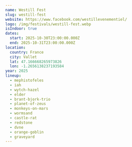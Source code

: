 ```yaml
---
name: Westill Fest
slug: westill-fest
website: https://www.facebook.com/westillevenementiel/
logo: /img/festivals/westill-fest.webp
isIndoor: true
dates:
  start: 2025-10-30T23:00:00.000Z
  end: 2025-10-31T23:00:00.000Z
location:
  country: France
  city: Vallet
  lat: 47.166668265973826
  lon: -1.2656138237193584
year: 2025
lineup:
  - mephistofeles
  - iah
  - wytch-hazel
  - elder
  - brant-bjork-trio
  - planet-of-zeus
  - monkeys-on-mars
  - wormsand
  - castle-rat
  - redstone
  - dvne
  - orange-goblin
  - graveyard
---
```

